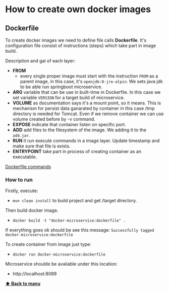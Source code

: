 # How to create own docker images

## Dockerfile

To create docker images we need to define file calls **Dockerfile**. It's configuration file consist of instructions (steps) which take part in image build.

Description and gal of each layer:
- **FROM**
  - every single proper image must start with the instruction `FROM` as a parent image, in this case, it's `openjdk:8-jre-alpin`. We sets java jdk to be able run springboot microservice.
- **ARG** variable that can be use in built-time in Dockerfile. In this case we set variable `VERSION` for a target build of microservice.
- **VOLUME** as documentation says it's a mount point, so it means. This is mechanism for persist data ganarated by container in this case /tmp directory is needed for Tomcat. Even if we remove container we can use volume created before by -v command. 
- **EXPOSE** indicate that container listen on specific port.
- **ADD** add files to the filesystem of the image. We adding it to the `add.jar`.
- **RUN** it run execute commands in a image layer. Update timestamp and make sure that file is exists.
- **ENTRYPOINT** take part in process of creating container as an executable.

[Dockerfile commands](https://docs.docker.com/engine/reference/builder)

### How to run
Firstly, execute: 
- `mvn clean install`
to build project and get /target directory. 

Then build docker image.
- `docker build -t "docker-microservice:dockerfile" .`

If everything goes ok should be see this message:
`Successfully tagged docker-microservice:dockerfile`

To create container from image just type:
- `docker run docker-microservice:dockerfile`

Microservice shoulde be avaliable under this location:
 - http://localhost:8089


**[⬆ Back to manu](#https://github.com/witosh/docker-cheat-sheet#table-of-contents)**
